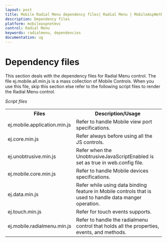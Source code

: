 ```yaml
---
layout: post
title: Mobile Radial Menu dependency files| Radial Menu | MobileAspNetMVC | Syncfusion
description: Dependency files
platform: mobileaspnetmvc
control: Radial Menu
keywords: radialmenu, dependencies
documentation: ug
---
```


# Dependency files

This section deals with the dependency files for Radial Menu control. The file ej.mobile.all.min.js is a mass collection of Mobile Controls. When you use this file, skip this section else refer to the following script files to render the Radial Menu control.

_Script files_

<table>
<tr>
<th>
Files</th><th>
Description/Usage</th></tr>
<tr>
<td>
ej.mobile.application.min.js</td><td>
Refer to handle Mobile view port specifications.</td></tr>
<tr>
<td>
ej.core.min.js</td><td>
Refer always before using all the JS controls.</td></tr>
<tr>
<td>
ej.unobtrusive.min.js</td><td>
Refer when the UnobtrusiveJavaScriptEnabled is set as true in web.config file.</td></tr>
<tr>
<td>
ej.mobile.core.min.js</td><td>
Refer to handle Mobile devices specifications.</td></tr>
<tr>
<td>
ej.data.min.js</td><td>
Refer while using data binding feature in Mobile controls that is used to handle data manger operation.</td></tr>
<tr>
<td>
ej.touch.min.js</td><td>
Refer for touch events supports.</td></tr>
<tr>
<td>
ej.mobile.radialmenu.min.js</td><td>
Refer to handle the radialmenu control that holds all the properties, events, and methods. </td></tr>
</table>


